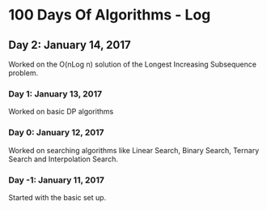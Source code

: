 # 100 Days Of Algorithms - Log

## Day 2: January 14, 2017
Worked on the O(nLog n) solution of the Longest Increasing Subsequence problem.

### Day 1: January 13, 2017
Worked on basic DP algorithms

### Day 0: January 12, 2017
Worked on searching algorithms like Linear Search, Binary Search, Ternary Search and Interpolation Search.

### Day -1: January 11, 2017
Started with the basic set up.